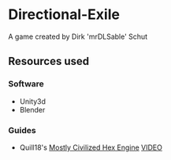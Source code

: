 # Directional-Exile
A game created by Dirk 'mrDLSable' Schut

## Resources used
### Software
- Unity3d
- Blender

### Guides
- Quill18's [Mostly Civilized Hex Engine](https://github.com/quill18/MostlyCivilizedHexEngine) [VIDEO](https://www.youtube.com/watch?v=j-rCuN7uMR8)
